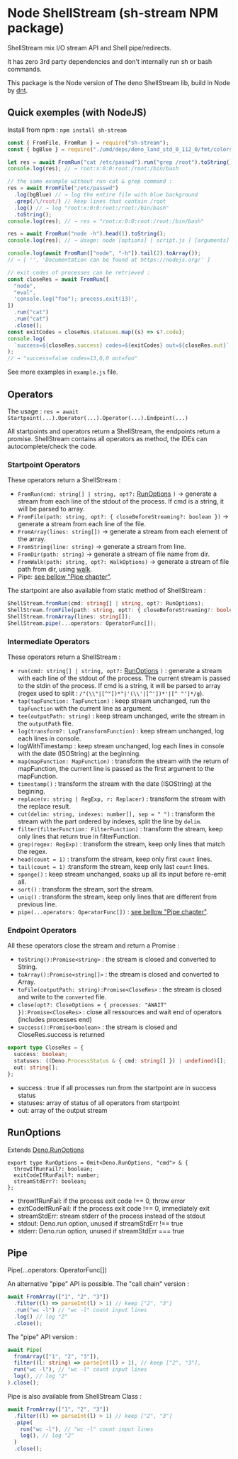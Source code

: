 # Node ShellStream (sh-stream NPM package)

ShellStream mix I/O stream API and Shell pipe/redirects.

It has zero 3rd party dependencies and don't internally run sh or bash commands.

This package is the Node version of The deno ShellStream lib, build in Node by
[dnt](https://github.com/denoland/dnt).

## Quick exemples (with NodeJS)

Install from npm : `npm install sh-stream`

```javascript
const { FromFile, FromRun } = require("sh-stream");
const { bgBlue } = require("./umd/deps/deno_land_std_0_112_0/fmt/colors.js");

let res = await FromRun("cat /etc/passwd").run("grep /root").toString();
console.log(res); // → root:x:0:0:root:/root:/bin/bash

// the same example without run cat & grep command :
res = await FromFile("/etc/passwd")
  .log(bgBlue) // → log the entire file with blue background
  .grep(/\/root/) // keep lines that contain /root
  .log() // → log "root:x:0:0:root:/root:/bin/bash"
  .toString();
console.log(res); // → res = "root:x:0:0:root:/root:/bin/bash"

res = await FromRun("node -h").head(1).toString();
console.log(res); // → Usage: node [options] [ script.js ] [arguments]

console.log(await FromRun(["node", "-h"]).tail(2).toArray());
// → [ '', 'Documentation can be found at https://nodejs.org/' ]

// exit codes of processes can be retrieved :
const closeRes = await FromRun([
  "node",
  "eval",
  'console.log("foo"); process.exit(13)',
])
  .run("cat")
  .run("cat")
  .close();
const exitCodes = closeRes.statuses.map((s) => s?.code);
console.log(
  `success=${closeRes.success} codes=${exitCodes} out=${closeRes.out}`,
);
// → "success=false codes=13,0,0 out=foo"
```

See more examples in `example.js` file.

## Operators

The usage :
`res = await Startpoint(...).Operator(...).Operator(...).Endpoint(...)`

All startpoints and operators return a ShellStream, the endpoints return a
promise. ShellStream contains all operators as method, the IDEs can
autocomplete/check the code.

### Startpoint Operators

These operators return a ShellStream :

- `FromRun(cmd: string[] | string, opt?:` [RunOptions](#RunOptions) `)` →
  generate a stream from each line of the stdout of the process. If cmd is a
  string, it will be parsed to array.
- `FromFile(path: string, opt?: { closeBeforeStreaming?: boolean })` → generate
  a stream from each line of the file.
- `FromArray(lines: string[])` → generate a stream from each element of the
  array.
- `FromString(line: string)` → generate a stream from line.
- `FromDir(path: string)` → generate a stream of file name from dir.
- `FromWalk(path: string, opt?: WalkOptions)` → generate a stream of file path
  from dir, using [walk](https://deno.land/std/fs#walk).
- Pipe: [see bellow "Pipe chapter"](#Pipe).

The startpoint are also available from static method of ShellStream :

```typescript
ShellStream.fromRun(cmd: string[] | string, opt?: RunOptions);
ShellStream.fromFile(path: string, opt?: { closeBeforeStreaming?: boolean });
ShellStream.fromArray(lines: string[]);
ShellStream.pipe(...operators: OperatorFunc[]);
```

### Intermediate Operators

These operators return a ShellStream :

- `run(cmd: string[] | string, opt?:` [RunOptions](#RunOptions) `)` : generate a
  stream with each line of the stdout of the process. The current stream is
  passed to the stdin of the process. If cmd is a string, it will be parsed to
  array (regex used to split : `/"(\\"|[^"])*"|'(\\'|[^'])*'|[^ "']*/g`).
- `tap(tapFunction: TapFunction)` : keep stream unchanged, run the `tapFunction`
  with the current line as argument.
- `tee(outputPath: string)` : keep stream unchanged, write the stream in the
  `outputPath` file.
- `log(transform?: LogTransformFunction)` : keep stream unchanged, log each
  lines in console.
- logWithTimestamp : keep stream unchanged, log each lines in console with the
  date (ISOString) at the beginning.
- `map(mapFunction: MapFunction)` : transform the stream with the return of
  mapFunction, the current line is passed as the first argument to the
  mapFunction.
- `timestamp()` : transform the stream with the date (ISOString) at the
  begining.
- `replace(v: string | RegExp, r: Replacer)` : transform the stream with the
  replace result.
- `cut(delim: string, indexes: number[], sep = " ")` : transform the stream with
  the part ordered by indexes, split the line by `delim`.
- `filter(filterFunction: FilterFunction)` : transform the stream, keep only
  lines that return true in filterFunction.
- `grep(regex: RegExp)` : transform the stream, keep only lines that match the
  regex.
- `head(count = 1)` : transform the stream, keep only first `count` lines.
- `tail(count = 1)` :transform the stream, keep only last `count` lines.
- `sponge()` : keep stream unchanged, soaks up all its input before re-emit all.
- `sort()` : transform the stream, sort the stream.
- `uniq()` : transform the stream, keep only lines that are different from
  previous line.
- `pipe(...operators: OperatorFunc[])` : [see bellow "Pipe chapter"](#Pipe).

### Endpoint Operators

All these operators close the stream and return a Promise :

- `toString():Promise<string>` : the stream is closed and converted to String.
- `toArray():Promise<string[]>` : the stream is closed and converted to Array.
- `toFile(outputPath: string):Promise<CloseRes>` : the stream is closed and
  write to the `converted` file.
- `close(opt?: CloseOptions = { processes: "AWAIT" }):Promise<CloseRes>` : close
  all ressources and wait end of operators (includes processes end)
- `success():Promise<boolean>` : the stream is closed and CloseRes.success is
  returned

```typescript
export type CloseRes = {
  success: boolean;
  statuses: ((Deno.ProcessStatus & { cmd: string[] }) | undefined)[];
  out: string[];
};
```

- success : true if all processes run from the startpoint are in success status
- statuses: array of status of all operators from startpoint
- out: array of the output stream

## RunOptions

Extends [Deno.RunOptions](https://doc.deno.land/builtin/stable#Deno.RunOptions)

```
export type RunOptions = Omit<Deno.RunOptions, "cmd"> & {
  throwIfRunFail?: boolean;
  exitCodeIfRunFail?: number;
  streamStdErr?: boolean;
};
```

- throwIfRunFail: if the process exit code !== 0, throw error
- exitCodeIfRunFail: if the process exit code !== 0, immediately exit
- streamStdErr: stream stderr of the process instead of the stdout
- stdout: Deno.run option, unused if streamStdErr !== true
- stderr: Deno.run option, unused if streamStdErr === true

## Pipe

Pipe(...operators: OperatorFunc[])

An alternative "pipe" API is possible. The "call chain" version :

```typescript
await FromArray(["1", "2", "3"])
  .filter((l) => parseInt(l) > 1) // keep ["2", "3"]
  .run("wc -l") // "wc -l" count input lines
  .log() // log "2"
  .close();
```

The "pipe" API version :

```typescript
await Pipe(
  fromArray(["1", "2", "3"]),
  filter((l: string) => parseInt(l) > 1), // keep ["2", "3"],
  run("wc -l"), // "wc -l" count input lines
  log(), // log "2"
).close();
```

Pipe is also available from ShellStream Class :

```typescript
await FromArray(["1", "2", "3"])
  .filter((l) => parseInt(l) > 1) // keep ["2", "3"]
  .pipe(
    run("wc -l"), // "wc -l" count input lines
    log(), // log "2"
  )
  .close();
```
